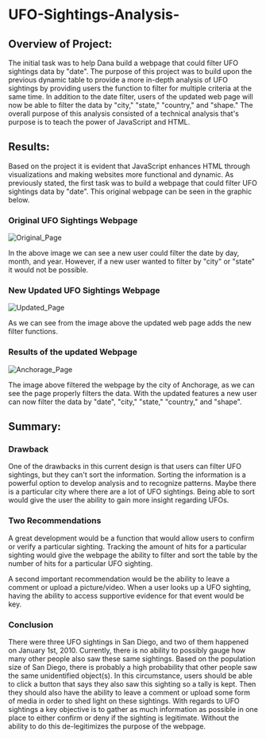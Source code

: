 # UFO-Sightings-Analysis-

## Overview of Project: 

The initial task was to help Dana build a webpage that could filter UFO sightings data by "date". The purpose of this project was to build upon the previous dynamic table to provide a more in-depth analysis of UFO sightings by providing users the function to filter for multiple criteria at the same time. In addition to the date filter, users of the updated web page will now be able to filter the data by "city," "state," "country," and "shape." The overall purpose of this analysis consisted of a technical analysis that's purpose is to teach the power of JavaScript and HTML. 

## Results: 

Based on the project it is evident that JavaScript enhances HTML through visualizations and making websites more functional and dynamic. As previously stated, the first task was to build a webpage that could filter UFO sightings data by "date". This original webpage can be seen in the graphic below.

### Original UFO Sightings Webpage 
![Original_Page](https://user-images.githubusercontent.com/112028534/205167370-7a293968-ab70-4a7e-95a4-6f0d58a29c98.PNG)

In the above image we can see a new user could filter the date by day, month, and year. However, if a new user wanted to filter by "city" or "state" it would not be possible.

### New Updated UFO Sightings Webpage 
![Updated_Page](https://user-images.githubusercontent.com/112028534/205168705-cbcd1aa9-ee58-4d4c-9d60-046546132a91.PNG)

As we can see from the image above the updated web page adds the new filter functions. 

### Results of the updated Webpage

![Anchorage_Page](https://user-images.githubusercontent.com/112028534/205169778-6e9cdb63-63a5-482a-aa1c-feb139552668.PNG)

The image above filtered the webpage by the city of Anchorage, as we can see the page properly filters the data. With the updated features a new user can now filter the data by "date", "city," "state," "country," and "shape".

## Summary: 

### Drawback
One of the drawbacks in this current design is that users can filter UFO sightings, but they can't sort the information. Sorting the information is a powerful option to develop analysis and to recognize patterns. Maybe there is a particular city where there are a lot of UFO sightings. Being able to sort would give the user the ability to gain more insight regarding UFOs. 

### Two Recommendations
A great development would be a  function that would allow users to confirm or verify a particular sighting. Tracking the amount of hits for a particular sighting would give the webpage the ability to filter and sort the table by the number of hits for a particular UFO sighting.

A second important recommendation would be the ability to leave a comment or upload a picture/video. When a user looks up a UFO sighting, having the ability to access supportive evidence for that event would be key. 

### Conclusion
There were three UFO sightings in San Diego, and two of them happened on January 1st, 2010. Currently, there is no ability to possibly gauge how many other people also saw these same sightings. Based on the population size of San Diego, there is probably a high probability that other people saw the same unidentified object(s). In this circumstance, users should be able to click a button that says they also saw this sighting so a tally is kept. Then they should also have the ability to leave a comment or upload some form of media in order to shed light on these sightings. With regards to UFO sightings a key objective is to gather as much information as possible in one place to either confirm or deny if the sighting is legitimate. Without the ability to do this de-legitimizes the purpose of the webpage. 
